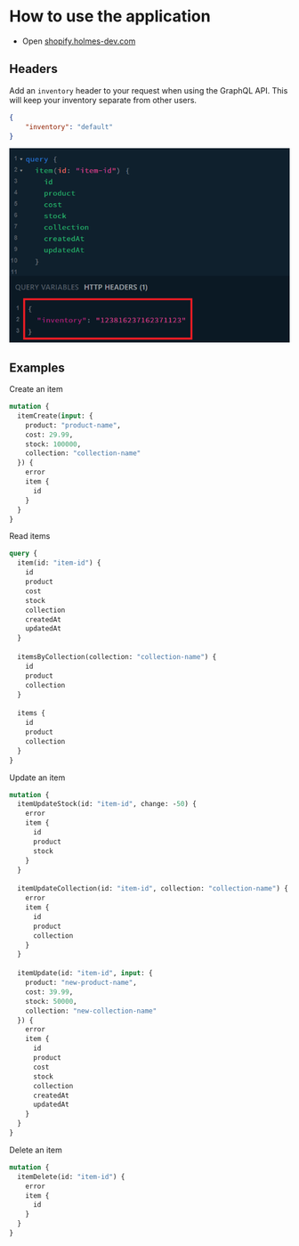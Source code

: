 # How to use the application

- Open [shopify.holmes-dev.com](https://shopify.holmes-dev.com/graphql)

## Headers

Add an `inventory` header to your request when using the GraphQL API. This will keep your inventory separate from other users. 

```json
{
    "inventory": "default"
}
```

![headers](./screenshots/headers.PNG)


## Examples

Create an item

```graphql
mutation {
  itemCreate(input: {
    product: "product-name",
    cost: 29.99,
    stock: 100000,
    collection: "collection-name"
  }) {
    error
    item {
      id
    }
  }
}
```

Read items

```graphql
query {
  item(id: "item-id") {
    id
    product
    cost
    stock
    collection
    createdAt
    updatedAt
  }
  
  itemsByCollection(collection: "collection-name") {
    id
    product
    collection
  }
  
  items {
    id
    product
    collection
  }
}
```

Update an item

```graphql
mutation {
  itemUpdateStock(id: "item-id", change: -50) {
    error
    item {
      id
      product
      stock
    }
  }
  
  itemUpdateCollection(id: "item-id", collection: "collection-name") {
    error
    item {
      id
      product
      collection
    }
  }
  
  itemUpdate(id: "item-id", input: {
    product: "new-product-name",
    cost: 39.99,
    stock: 50000,
    collection: "new-collection-name"
  }) {
    error
    item {
      id
      product
      cost
      stock
      collection
      createdAt
      updatedAt
    }
  }
}
```

Delete an item

```graphql
mutation {
  itemDelete(id: "item-id") {
    error
    item {
      id
    }
  }
}
```
